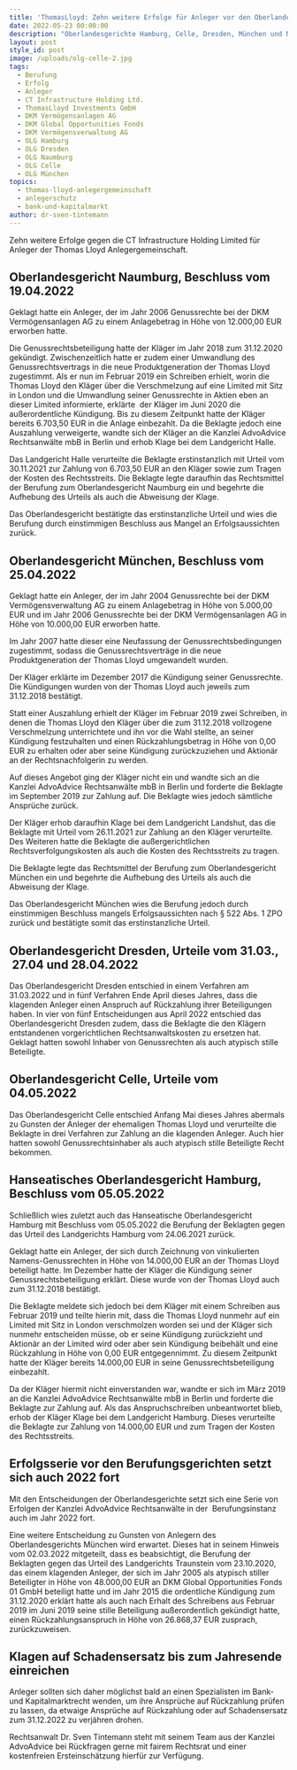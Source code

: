 ```yaml
---
title: 'ThomasLloyd: Zehn weitere Erfolge für Anleger vor den Oberlandesgerichten'
date: 2022-05-23 00:00:00
description: "Oberlandesgerichte Hamburg, Celle, Dresden, München und Naumburg entscheiden zu Gunsten der Anleger und gegen die CT Infrastructure Holding Ltd.\_"
layout: post
style_id: post
image: /uploads/olg-celle-2.jpg
tags:
  - Berufung
  - Erfolg
  - Anleger
  - CT Infrastructure Holding Ltd.
  - ThomasLloyd Investments GmbH
  - DKM Vermögensanlagen AG
  - DKM Global Opportunities Fonds
  - DKM Vermögensverwaltung AG
  - OLG Hamburg
  - OLG Dresden
  - OLG Naumburg
  - OLG Celle
  - OLG München
topics:
  - thomas-lloyd-anlegergemeinschaft
  - anlegerschutz
  - bank-und-kapitalmarkt
author: dr-sven-tintemann
---
```

Zehn weitere Erfolge gegen die CT Infrastructure Holding Limited für Anleger der Thomas Lloyd Anlegergemeinschaft.&nbsp;

## Oberlandesgericht Naumburg, Beschluss vom 19.04.2022&nbsp;

Geklagt hatte ein Anleger, der im Jahr 2006 Genussrechte bei der DKM Vermögensanlagen AG zu einem Anlagebetrag in Höhe von 12.000,00 EUR erworben hatte.&nbsp;&nbsp;

Die Genussrechtsbeteiligung hatte der Kläger im Jahr 2018 zum 31.12.2020 gekündigt. Zwischenzeitlich hatte er zudem einer Umwandlung des Genussrechtsvertrags in die neue Produktgeneration der Thomas Lloyd zugestimmt. Als er nun im Februar 2019 ein Schreiben erhielt, worin die Thomas Lloyd den Kläger über die Verschmelzung auf eine Limited mit Sitz in London und die Umwandlung seiner Genussrechte in Aktien eben an dieser Limited informierte, erklärte&nbsp; der Kläger im Juni 2020 die au&szlig;erordentliche Kündigung. Bis zu diesem Zeitpunkt hatte der Kläger bereits 6.703,50 EUR in die Anlage einbezahlt. Da die Beklagte jedoch eine Auszahlung verweigerte, wandte sich der Kläger an die Kanzlei AdvoAdvice Rechtsanwälte mbB in Berlin und erhob Klage bei dem Landgericht Halle.&nbsp;&nbsp;

Das Landgericht Halle verurteilte die Beklagte erstinstanzlich mit Urteil vom 30.11.2021 zur Zahlung von 6.703,50 EUR an den Kläger sowie zum Tragen der Kosten des Rechtsstreits. Die Beklagte legte daraufhin das Rechtsmittel der Berufung zum Oberlandesgericht Naumburg ein und begehrte die Aufhebung des Urteils als auch die Abweisung der Klage.&nbsp;&nbsp;

Das Oberlandesgericht bestätigte das erstinstanzliche Urteil und wies die Berufung durch einstimmigen Beschluss aus Mangel an Erfolgsaussichten zurück.&nbsp;&nbsp;

## Oberlandesgericht München, Beschluss vom 25.04.2022&nbsp;

Geklagt hatte ein Anleger, der im Jahr 2004 Genussrechte bei der DKM Vermögensverwaltung AG zu einem Anlagebetrag in Höhe von 5.000,00 EUR und im Jahr 2006 Genussrechte bei der DKM Vermögensanlagen AG in Höhe von 10.000,00 EUR erworben hatte.&nbsp;&nbsp;

Im Jahr 2007 hatte dieser eine Neufassung der Genussrechtsbedingungen zugestimmt, sodass die Genussrechtsverträge in die neue Produktgeneration der Thomas Lloyd umgewandelt wurden.&nbsp;&nbsp;

Der Kläger erklärte im Dezember 2017 die Kündigung seiner Genussrechte. Die Kündigungen wurden von der Thomas Lloyd auch jeweils zum 31.12.2018 bestätigt.&nbsp;&nbsp;

Statt einer Auszahlung erhielt der Kläger im Februar 2019 zwei Schreiben, in denen die Thomas Lloyd den Kläger über die zum 31.12.2018 vollzogene Verschmelzung unterrichtete und ihn vor die Wahl stellte, an seiner Kündigung festzuhalten und einen Rückzahlungsbetrag in Höhe von 0,00 EUR zu erhalten oder aber seine Kündigung zurückzuziehen und Aktionär an der Rechtsnachfolgerin zu werden.&nbsp;&nbsp;

Auf dieses Angebot ging der Kläger nicht ein und wandte sich an die Kanzlei AdvoAdvice Rechtsanwälte mbB in Berlin und forderte die Beklagte im September 2019 zur Zahlung auf. Die Beklagte wies jedoch sämtliche Ansprüche zurück.&nbsp;&nbsp;

Der Kläger erhob daraufhin Klage bei dem Landgericht Landshut, das die Beklagte mit Urteil vom 26.11.2021 zur Zahlung an den Kläger verurteilte. Des Weiteren hatte die Beklagte die au&szlig;ergerichtlichen Rechtsverfolgungskosten als auch die Kosten des Rechtsstreits zu tragen.&nbsp;&nbsp;

Die Beklagte legte das Rechtsmittel der Berufung zum Oberlandesgericht München ein und begehrte die Aufhebung des Urteils als auch die Abweisung der Klage. &nbsp;&nbsp;

Das Oberlandesgericht München wies die Berufung jedoch durch einstimmigen Beschluss mangels Erfolgsaussichten nach &sect; 522 Abs. 1 ZPO zurück und bestätigte somit das erstinstanzliche Urteil.&nbsp;

## Oberlandesgericht Dresden, Urteile vom 31.03., &nbsp;27.04 und 28.04.2022&nbsp;

Das Oberlandesgericht Dresden entschied in einem Verfahren am 31.03.2022 und in fünf Verfahren Ende April dieses Jahres, dass die klagenden Anleger einen Anspruch auf Rückzahlung ihrer Beteiligungen haben. In vier von fünf Entscheidungen aus April 2022 entschied das Oberlandesgericht Dresden zudem, dass die Beklagte die den Klägern entstandenen vorgerichtlichen Rechtsanwaltskosten zu ersetzen hat. Geklagt hatten sowohl Inhaber von Genussrechten als auch atypisch stille Beteiligte.&nbsp;

## Oberlandesgericht Celle, Urteile vom 04.05.2022&nbsp;

Das Oberlandesgericht Celle entschied Anfang Mai dieses Jahres abermals zu Gunsten der Anleger der ehemaligen Thomas Lloyd und verurteilte die Beklagte in drei Verfahren zur Zahlung an die klagenden Anleger. Auch hier hatten sowohl Genussrechtsinhaber als auch atypisch stille Beteiligte Recht bekommen.&nbsp;&nbsp;

## Hanseatisches Oberlandesgericht Hamburg, Beschluss vom 05.05.2022&nbsp;

Schlie&szlig;lich wies zuletzt auch das Hanseatische Oberlandesgericht Hamburg mit Beschluss vom 05.05.2022 die Berufung der Beklagten gegen das Urteil des Landgerichts Hamburg vom 24.06.2021 zurück.&nbsp;&nbsp;

Geklagt hatte ein Anleger, der sich durch Zeichnung von vinkulierten Namens-Genussrechten in Höhe von 14.000,00 EUR an der Thomas Lloyd beteiligt hatte. Im Dezember hatte der Kläger die Kündigung seiner Genussrechtsbeteiligung erklärt. Diese wurde von der Thomas Lloyd auch zum 31.12.2018 bestätigt.&nbsp;&nbsp;

Die Beklagte meldete sich jedoch bei dem Kläger mit einem Schreiben aus Februar 2019 und teilte hierin mit, dass die Thomas Lloyd nunmehr auf ein Limited mit Sitz in London verschmolzen worden sei und der Kläger sich nunmehr entscheiden müsse, ob er seine Kündigung zurückzieht und Aktionär an der Limited wird oder aber sein Kündigung beibehält und eine Rückzahlung in Höhe von 0,00 EUR entgegennimmt. Zu diesem Zeitpunkt hatte der Kläger bereits 14.000,00 EUR in seine Genussrechtsbeteiligung einbezahlt.&nbsp;&nbsp;

Da der Kläger hiermit nicht einverstanden war, wandte er sich im März 2019 an die Kanzlei AdvoAdvice Rechtsanwälte mbB in Berlin und forderte die Beklagte zur Zahlung auf. Als das Anspruchschreiben unbeantwortet blieb, erhob der Kläger Klage bei dem Landgericht Hamburg. Dieses verurteilte die Beklagte zur Zahlung von 14.000,00 EUR und zum Tragen der Kosten des Rechtsstreits.&nbsp;&nbsp;

## Erfolgsserie vor den Berufungsgerichten setzt sich auch 2022 fort&nbsp;

Mit den Entscheidungen der Oberlandesgerichte setzt sich eine Serie von Erfolgen der Kanzlei AdvoAdvice Rechtsanwälte in der&nbsp; Berufungsinstanz auch im Jahr 2022 fort. &nbsp;

Eine weitere Entscheidung zu Gunsten von Anlegern des Oberlandesgerichts München wird erwartet. Dieses hat in seinem Hinweis vom 02.03.2022 mitgeteilt, dass es beabsichtigt, die Berufung der Beklagten gegen das Urteil des Landgerichts Traunstein vom 23.10.2020, das einem klagenden Anleger, der sich im Jahr 2005 als atypisch stiller Beteiligter in Höhe von 48.000,00 EUR an DKM Global Opportunities Fonds 01 GmbH beteiligt hatte und im Jahr 2015 die ordentliche Kündigung zum 31.12.2020 erklärt hatte als auch nach Erhalt des Schreibens aus Februar 2019 im Juni 2019 seine stille Beteiligung au&szlig;erordentlich gekündigt hatte, einen Rückzahlungsanspruch in Höhe von 26.868,37 EUR zusprach, zurückzuweisen.&nbsp;

## Klagen auf Schadensersatz bis zum Jahresende einreichen

Anleger sollten sich daher möglichst bald an einen Spezialisten im Bank- und Kapitalmarktrecht wenden, um ihre Ansprüche auf Rückzahlung prüfen zu lassen, da etwaige Ansprüche auf Rückzahlung oder auf Schadensersatz zum 31.12.2022 zu verjähren drohen.

Rechtsanwalt Dr. Sven Tintemann steht mit seinem Team aus der Kanzlei AdvoAdvice bei Rückfragen gerne mit fairem Rechtsrat und einer kostenfreien Ersteinschätzung hierfür zur Verfügung. &nbsp;

